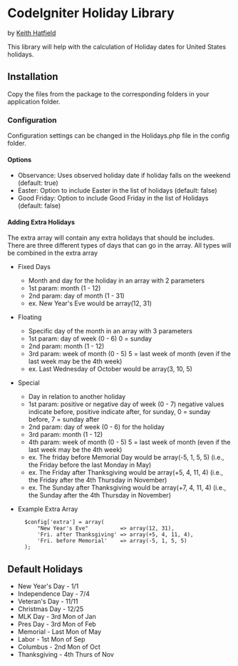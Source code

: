 # CodeIgniter Holiday Library
by [Keith Hatfield](http://keithscode.com)

This library will help with the calculation of Holiday dates for
United States holidays.

## Installation
Copy the files from the package to the corresponding folders in your 
application folder.

### Configuration
Configuration settings can be changed in the Holidays.php file in the
config folder.

#### Options
* Observance: Uses observed holiday date if holiday falls on the
  weekend (default: true)
* Easter: Option to include Easter in the list of holidays
  (default: false)
* Good Friday: Option to include Good Friday in the list of
  Holidays (default: false)

#### Adding Extra Holidays
The extra array will contain any extra holidays that should be includes. 
There are three different types of days that can go in the array.
All types will be combined in the extra array

* Fixed Days
  * Month and day for the holiday in an array with 2 parameters
  * 1st param: month (1 - 12)
  * 2nd param: day of month (1 - 31)
  * ex. New Year's Eve would be array(12, 31)

* Floating
  * Specific day of the month in an array with 3 parameters
  * 1st param: day of week (0 - 6) 0 = sunday
  * 2nd param: month (1 - 12)
  * 3rd param: week of month (0 - 5) 5 = last week of month (even if the last week may be the 4th week)
  * ex. Last Wednesday of October would be array(3, 10, 5)

* Special
  * Day in relation to another holiday 
  * 1st param: positive or negative day of week (0 - 7) negative values indicate before, positive indicate after, for sunday, 0 = sunday before, 7 = sunday after
  * 2nd param: day of week (0 - 6) for the holiday
  * 3rd param: month (1 - 12)
  * 4th param: week of month (0 - 5) 5 = last week of month (even if the last week may be the 4th week)
  * ex. The friday before Memorial Day would be array(-5, 1, 5, 5) (i.e., the Friday before the last Monday in May)
  * ex. The Friday after Thanksgiving would be array(+5, 4, 11, 4) (i.e., the Friday after the 4th Thursday in November)
  * ex. The Sunday after Thanksgiving would be array(+7, 4, 11, 4) (i.e., the Sunday after the 4th Thursday in November)

* Example Extra Array

        $config['extra'] = array(
            "New Year's Eve"          => array(12, 31),
            'Fri. after Thanksgiving' => array(+5, 4, 11, 4),
            'Fri. before Memorial'    => array(-5, 1, 5, 5)
        );

## Default Holidays
* New Year's Day   - 1/1
* Independence Day - 7/4
* Veteran's Day    - 11/11
* Christmas Day    - 12/25
* MLK Day          - 3rd Mon of Jan
* Pres Day         - 3rd Mon of Feb
* Memorial         - Last Mon of May
* Labor            - 1st Mon of Sep
* Columbus         - 2nd Mon of Oct 
* Thanksgiving     - 4th Thurs of Nov